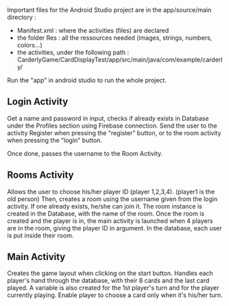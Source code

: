 Important files for the Android Studio project are in the app/source/main directory :
- Manifest.xml : where the activities (files) are declared
- the folder Res : all the ressources needed (images, strings, numbers, colors...)
- the activities, under the following path : CarderlyGame/CardDisplayTest/app/src/main/java/com/example/carderly/

Run the "app" in android studio to run the whole project.

## Login Activity
Get a name and password in input, checks if already exists in Database under the Profiles section using Firebase connection. 
Send the user to the activity Register when pressing the "register" button, or to the room activity when pressing the "login" button.

Once done, passes the username to the Room Activity.

## Rooms Activity
Allows the user to choose his/her player ID (player 1,2,3,4).  (player1 is the old person)
Then, creates a room using the username given from the login activity. If one already exists, he/she can join it. The room instance is created in the Database, with the name of the room.
Once the room is created and the player is in, the main activity is launched when 4 players are in the room, giving the player ID in argument. In the database, each user is put inside their room.

## Main Activity
Creates the game layout when clicking on the start button. Handles each player's hand through the database, with their 8 cards and the last card played.
A variable is also created for the 1st player's turn and for the player currently playing.
Enable player to choose a card only when it's his/her turn.
